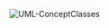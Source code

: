 ![UML-ConceptClasses](https://www.planttext.com/api/plantuml/png/XP312i8m44Jl-nLBZu87hnv446-A2FO3GZhgGfg4R6eHyTzjGqK4mJtDilE6OTUQJSfTwuYkqe2j9Ej0MR83r_iTRuAtY9atpgX2cQWehXM97yJ3k70HNrGSBdr8JLdG6d7qV0CdsAiNQzonWsO9NYSyTYa6HT6DoVWWX_DPBBPjTE4EJ7Plsc8P2rIBYkVp5LUpwaVyaXM-8VgE-SSat0GzqNfWnx-y0000)
